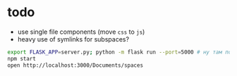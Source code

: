 # todo
- use single file components (move `css` to `js`)
- heavy use of symlinks for subspaces?


```sh
export FLASK_APP=server.py; python -m flask run --port=5000 # ну там по разному можно, но например
npm start
open http://localhost:3000/Documents/spaces
```